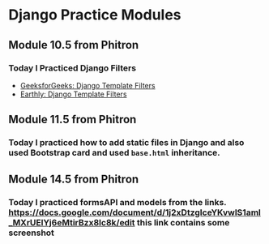 # Django Practice Modules

## Module 10.5 from Phitron

### Today I Practiced Django Filters

- [GeeksforGeeks: Django Template Filters](https://www.geeksforgeeks.org/django-template-filters/)
- [Earthly: Django Template Filters](https://earthly.dev/blog/django-template-filters/)

## Module 11.5 from Phitron

### Today I practiced how to add static files in Django and also used Bootstrap card and used `base.html` inheritance.

## Module 14.5 from Phitron

### Today I practiced formsAPI and models from the links. https://docs.google.com/document/d/1j2xDtzgIceYKvwlS1aml_MXrUElYj6eMtirBzx8lc8k/edit this link contains some screenshot
